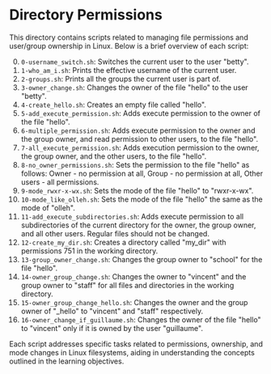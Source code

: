 # Directory Permissions

This directory contains scripts related to managing file permissions and user/group ownership in Linux. Below is a brief overview of each script:

0. `0-username_switch.sh`: Switches the current user to the user "betty".
1. `1-who_am_i.sh`: Prints the effective username of the current user.
2. `2-groups.sh`: Prints all the groups the current user is part of.
3. `3-owner_change.sh`: Changes the owner of the file "hello" to the user "betty".
4. `4-create_hello.sh`: Creates an empty file called "hello".
5. `5-add_execute_permission.sh`: Adds execute permission to the owner of the file "hello".
6. `6-multiple_permission.sh`: Adds execute permission to the owner and the group owner, and read permission to other users, to the file "hello".
7. `7-all_execute_permission.sh`: Adds execution permission to the owner, the group owner, and the other users, to the file "hello".
8. `8-no_owner_permissions.sh`: Sets the permission to the file "hello" as follows: Owner - no permission at all, Group - no permission at all, Other users - all permissions.
9. `9-mode_rwxr-x-wx.sh`: Sets the mode of the file "hello" to "rwxr-x-wx".
10. `10-mode_like_olleh.sh`: Sets the mode of the file "hello" the same as the mode of "olleh".
11. `11-add_execute_subdirectories.sh`: Adds execute permission to all subdirectories of the current directory for the owner, the group owner, and all other users. Regular files should not be changed.
12. `12-create_my_dir.sh`: Creates a directory called "my_dir" with permissions 751 in the working directory.
13. `13-group_owner_change.sh`: Changes the group owner to "school" for the file "hello".
14. `14-owner_group_change.sh`: Changes the owner to "vincent" and the group owner to "staff" for all files and directories in the working directory.
15. `15-owner_group_change_hello.sh`: Changes the owner and the group owner of "_hello" to "vincent" and "staff" respectively.
16. `16-owner_change_if_guillaume.sh`: Changes the owner of the file "hello" to "vincent" only if it is owned by the user "guillaume".

Each script addresses specific tasks related to permissions, ownership, and mode changes in Linux filesystems, aiding in understanding the concepts outlined in the learning objectives.
